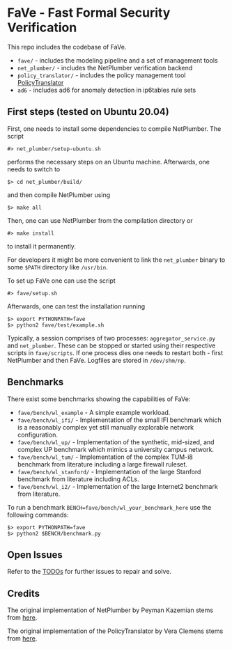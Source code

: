 # FaVe - Fast Formal Security Verification

This repo includes the codebase of FaVe.

 - `fave/` - includes the modeling pipeline and a set of management tools
 - `net_plumber/` - includes the NetPlumber verification backend
 - `policy_translator/` - includes the policy management tool [PolicyTranslator](policy_translator/README.md)
 - `ad6` - includes ad6 for anomaly detection in ip6tables rule sets


## First steps (tested on Ubuntu 20.04)

First, one needs to install some dependencies to compile NetPlumber. The script

    #> net_plumber/setup-ubuntu.sh

performs the necessary steps on an Ubuntu machine. Afterwards, one needs to switch to

    $> cd net_plumber/build/

and then compile NetPlumber using

    $> make all

Then, one can use NetPlumber from the compilation directory or

    #> make install

to install it permanently.

For developers it might be more convenient to link the `net_plumber` binary to some `$PATH` directory like `/usr/bin`.


To set up FaVe one can use the script

    #> fave/setup.sh

Afterwards, one can test the installation running

    $> export PYTHONPATH=fave
    $> python2 fave/test/example.sh

Typically, a session comprises of two processes: `aggregator_service.py` and `net_plumber`. These can be stopped or started using their respective scripts in `fave/scripts`. If one process dies one needs to restart both - first NetPlumber and then FaVe. Logfiles are stored in `/dev/shm/np`.


## Benchmarks

There exist some benchmarks showing the capabilities of FaVe:

 - `fave/bench/wl_example` - A simple example workload.
 - `fave/bench/wl_ifi/` - Implementation of the small IFI benchmark which is a reasonably complex yet still manually explorable network configuration.
 - `fave/bench/wl_up/` - Implementation of the synthetic, mid-sized, and complex UP benchmark which mimics a university campus network.
 - `fave/bench/wl_tum/` - Implementation of the complex TUM-i8 benchmark from literature including a large firewall ruleset.
 - `fave/bench/wl_stanford/` - Implementation of the large Stanford benchmark from literature including ACLs.
 - `fave/bench/wl_i2/` - Implementation of the large Internet2 benchmark from literature.

To run a benchmark `BENCH=fave/bench/wl_your_benchmark_here` use the following commands:

    $> export PYTHONPATH=fave
    $> python2 $BENCH/benchmark.py


## Open Issues

Refer to the [TODOs](TODO.md) for further issues to repair and solve.


## Credits

The original implementation of NetPlumber by Peyman Kazemian stems from [here](https://bitbucket.org/peymank/hassel-public/wiki/Home).

The original implementation of the PolicyTranslator by Vera Clemens stems from [here](https://github.com/veracl/fave-policy-translator.git).
